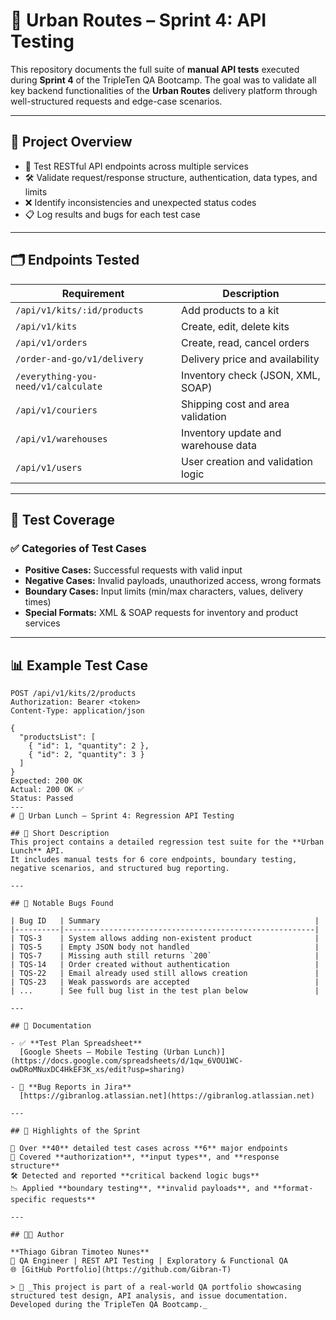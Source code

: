 # 🔌 Urban Routes – Sprint 4: API Testing

This repository documents the full suite of **manual API tests** executed during **Sprint 4** of the TripleTen QA Bootcamp. The goal was to validate all key backend functionalities of the **Urban Routes** delivery platform through well-structured requests and edge-case scenarios.

---

## 🧭 Project Overview

- 🎯 Test RESTful API endpoints across multiple services
- 🛠️ Validate request/response structure, authentication, data types, and limits
- ❌ Identify inconsistencies and unexpected status codes
- 📋 Log results and bugs for each test case

---

## 🗂️ Endpoints Tested

| Requirement | Description |
|-------------|-------------|
| `/api/v1/kits/:id/products` | Add products to a kit |
| `/api/v1/kits` | Create, edit, delete kits |
| `/api/v1/orders` | Create, read, cancel orders |
| `/order-and-go/v1/delivery` | Delivery price and availability |
| `/everything-you-need/v1/calculate` | Inventory check (JSON, XML, SOAP) |
| `/api/v1/couriers` | Shipping cost and area validation |
| `/api/v1/warehouses` | Inventory update and warehouse data |
| `/api/v1/users` | User creation and validation logic |

---

## 📄 Test Coverage

### ✅ Categories of Test Cases

- **Positive Cases:** Successful requests with valid input
- **Negative Cases:** Invalid payloads, unauthorized access, wrong formats
- **Boundary Cases:** Input limits (min/max characters, values, delivery times)
- **Special Formats:** XML & SOAP requests for inventory and product services

---

## 📊 Example Test Case

```http
POST /api/v1/kits/2/products
Authorization: Bearer <token>
Content-Type: application/json

{
  "productsList": [
    { "id": 1, "quantity": 2 },
    { "id": 2, "quantity": 3 }
  ]
}
Expected: 200 OK
Actual: 200 OK ✅
Status: Passed
---
# 🚀 Urban Lunch – Sprint 4: Regression API Testing

## 📝 Short Description  
This project contains a detailed regression test suite for the **Urban Lunch** API.  
It includes manual tests for 6 core endpoints, boundary testing, negative scenarios, and structured bug reporting.

---

## 🐞 Notable Bugs Found

| Bug ID   | Summary                                                |
|----------|--------------------------------------------------------|
| TQS-3    | System allows adding non-existent product              |
| TQS-5    | Empty JSON body not handled                            |
| TQS-7    | Missing auth still returns `200`                       |
| TQS-14   | Order created without authentication                   |
| TQS-22   | Email already used still allows creation               |
| TQS-23   | Weak passwords are accepted                            |
| ...      | See full bug list in the test plan below               |

---

## 📎 Documentation

- ✅ **Test Plan Spreadsheet**  
  [Google Sheets – Mobile Testing (Urban Lunch)](https://docs.google.com/spreadsheets/d/1qw_6VOU1WC-owDRoMNuxDC4HkEF3K_xs/edit?usp=sharing)

- 🐞 **Bug Reports in Jira**  
  [https://gibranlog.atlassian.net](https://gibranlog.atlassian.net)

---

## 📌 Highlights of the Sprint

🧪 Over **40** detailed test cases across **6** major endpoints  
🔐 Covered **authorization**, **input types**, and **response structure**  
🛠️ Detected and reported **critical backend logic bugs**  
📉 Applied **boundary testing**, **invalid payloads**, and **format-specific requests**

---

## 👨‍💻 Author

**Thiago Gibran Timoteo Nunes**  
📍 QA Engineer | REST API Testing | Exploratory & Functional QA  
🌐 [GitHub Portfolio](https://github.com/Gibran-T)

> 🧠 _This project is part of a real-world QA portfolio showcasing structured test design, API analysis, and issue documentation. Developed during the TripleTen QA Bootcamp._


